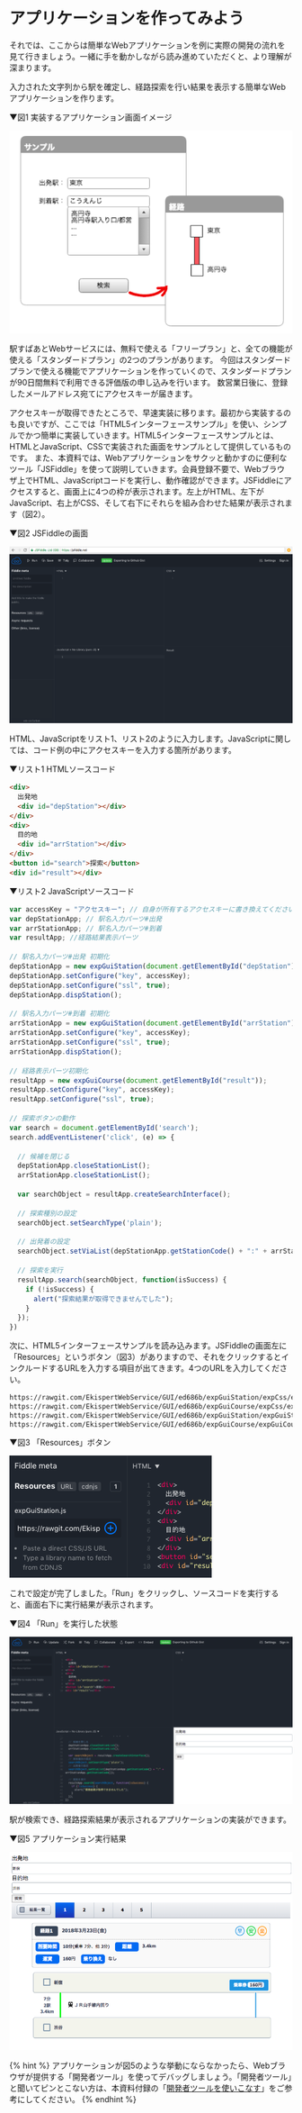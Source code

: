 # アプリケーションを作ってみよう

それでは、ここからは簡単なWebアプリケーションを例に実際の開発の流れを見て行きましょう。一緒に手を動かしながら読み進めていただくと、より理解が深まります。

入力された文字列から駅を確定し、経路探索を行い結果を表示する簡単なWebアプリケーションを作ります。

▼図1 実装するアプリケーション画面イメージ

![img](/img/1.png)

駅すぱあとWebサービスには、無料で使える「フリープラン」と、全ての機能が使える「スタンダードプラン」の2つのプランがあります。
今回はスタンダードプランで使える機能でアプリケーションを作っていくので、スタンダードプランが90日間無料で利用できる評価版の申し込みを行います。
数営業日後に、登録したメールアドレス宛てにアクセスキーが届きます。

アクセスキーが取得できたところで、早速実装に移ります。最初から実装するのも良いですが、ここでは「HTML5インターフェースサンプル」を使い、シンプルでかつ簡単に実装していきます。HTML5インターフェースサンプルとは、HTMLとJavaScript、CSSで実装された画面をサンプルとして提供しているものです。
また、本資料では、Webアプリケーションをサクッと動かすのに便利なツール「JSFiddle」を使って説明していきます。会員登録不要で、Webブラウザ上でHTML、JavaScriptコードを実行し、動作確認ができます。JSFiddleにアクセスすると、画面上に4つの枠が表示されます。左上がHTML、左下がJavaScript、右上がCSS、そして右下にそれらを組み合わせた結果が表示されます（図2）。

▼図2 JSFiddleの画面

![img](/img/2.png)

HTML、JavaScriptをリスト1、リスト2のように入力します。JavaScriptに関しては、コード例の中にアクセスキーを入力する箇所があります。

▼リスト1 HTMLソースコード

```html
<div>
  出発地
  <div id="depStation"></div>
</div>
<div>
  目的地
  <div id="arrStation"></div>
</div>
<button id="search">探索</button>
<div id="result"></div>
```

▼リスト2 JavaScriptソースコード

```JavaScript
var accessKey = "アクセスキー"; // 自身が所有するアクセスキーに書き換えてください。
var depStationApp; // 駅名入力パーツ#出発
var arrStationApp; // 駅名入力パーツ#到着
var resultApp; //経路結果表示パーツ

// 駅名入力パーツ#出発 初期化
depStationApp = new expGuiStation(document.getElementById("depStation"));
depStationApp.setConfigure("key", accessKey);
depStationApp.setConfigure("ssl", true);
depStationApp.dispStation();

// 駅名入力パーツ#到着 初期化
arrStationApp = new expGuiStation(document.getElementById("arrStation"));
arrStationApp.setConfigure("key", accessKey);
arrStationApp.setConfigure("ssl", true);
arrStationApp.dispStation();

// 経路表示パーツ初期化
resultApp = new expGuiCourse(document.getElementById("result"));
resultApp.setConfigure("key", accessKey);
resultApp.setConfigure("ssl", true);

// 探索ボタンの動作
var search = document.getElementById('search');
search.addEventListener('click', (e) => {

  // 候補を閉じる
  depStationApp.closeStationList();
  arrStationApp.closeStationList();

  var searchObject = resultApp.createSearchInterface();

  // 探索種別の設定
  searchObject.setSearchType('plain');

  // 出発着の設定
  searchObject.setViaList(depStationApp.getStationCode() + ":" + arrStationApp.getStationCode());

  // 探索を実行
  resultApp.search(searchObject, function(isSuccess) {
    if (!isSuccess) {
      alert("探索結果が取得できませんでした");
    }
  });
})
```

次に、HTML5インターフェースサンプルを読み込みます。JSFiddleの画面左に「Resources」というボタン（図3）がありますので、それをクリックするとインクルードするURLを入力する項目が出てきます。4つのURLを入力してください。

```
https://rawgit.com/EkispertWebService/GUI/ed686b/expGuiStation/expCss/expGuiStation.css
https://rawgit.com/EkispertWebService/GUI/ed686b/expGuiCourse/expCss/expGuiCourse.css
https://rawgit.com/EkispertWebService/GUI/ed686b/expGuiStation/expGuiStation.js
https://rawgit.com/EkispertWebService/GUI/ed686b/expGuiCourse/expGuiCourse.js
```

▼図3 「Resources」ボタン

![img](/img/3.png)

これで設定が完了しました。「Run」をクリックし、ソースコードを実行すると、画面右下に実行結果が表示されます。

▼図4 「Run」を実行した状態

![img](/img/4.png)

駅が検索でき、経路探索結果が表示されるアプリケーションの実装ができます。

▼図5 アプリケーション実行結果

![img](/img/5.png)

{% hint %}
アプリケーションが図5のような挙動にならなかったら、Webブラウザが提供する「開発者ツール」を使ってデバッグしましょう。「開発者ツール」と聞いてピンとこない方は、本資料付録の「[開発者ツールを使いこなす](/docs/appendix.md#devtool)」をご参考にしてください。
{% endhint %}
